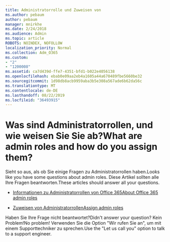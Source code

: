 ```yaml
---
title: Administratorrolle und Zuweisen von
ms.author: pebaum
author: pebaum
manager: mnirkhe
ms.date: 2/24/2018
ms.audience: Admin
ms.topic: article
ROBOTS: NOINDEX, NOFOLLOW
localization_priority: Normal
ms.collection: Adm_O365
ms.custom:
- "2"
- "1200008"
ms.assetid: ca7d439d-ffe7-4351-bfd1-b022e4056138
ms.openlocfilehash: ebab0e09aa2eb4a1605a44a670489fbe5660be32
ms.sourcegitcommit: 1d98db8acb9959aba3b5e308a567ade6b62da56c
ms.translationtype: MT
ms.contentlocale: de-DE
ms.lasthandoff: 08/22/2019
ms.locfileid: "36493915"
---
```

# <a name="what-are-admin-roles-and-how-do-you-assign-them"></a><span data-ttu-id="0bf0b-102">Was sind Administratorrollen, und wie weisen Sie Sie ab?</span><span class="sxs-lookup"><span data-stu-id="0bf0b-102">What are admin roles and how do you assign them?</span></span>

<span data-ttu-id="0bf0b-103">Sieht so aus, als ob Sie einige Fragen zu Administratorrollen haben.</span><span class="sxs-lookup"><span data-stu-id="0bf0b-103">Looks like you have some questions about admin roles.</span></span> <span data-ttu-id="0bf0b-104">Diese Artikel sollten alle Ihre Fragen beantworten.</span><span class="sxs-lookup"><span data-stu-id="0bf0b-104">These articles should answer all your questions.</span></span>
  
- [<span data-ttu-id="0bf0b-105">Informationen zu Administratorrollen von Office 365</span><span class="sxs-lookup"><span data-stu-id="0bf0b-105">About Office 365 admin roles</span></span>](https://support.office.com/article/About-Office-365-admin-roles-da585eea-f576-4f55-a1e0-87090b6aaa9d.aspx)

- [<span data-ttu-id="0bf0b-106">Zuweisen von Administratorrollen</span><span class="sxs-lookup"><span data-stu-id="0bf0b-106">Assign admin roles</span></span>](https://support.office.com/article/assign-eac4d046-1afd-4f1a-85fc-8219c79e1504.aspx)

<span data-ttu-id="0bf0b-107">Haben Sie Ihre Frage nicht beantwortet?</span><span class="sxs-lookup"><span data-stu-id="0bf0b-107">Didn't answer your question?</span></span> <span data-ttu-id="0bf0b-108">Kein Problem!</span><span class="sxs-lookup"><span data-stu-id="0bf0b-108">No problem!</span></span> <span data-ttu-id="0bf0b-109">Verwenden Sie die Option "Wir rufen Sie an", um mit einem Supporttechniker zu sprechen.</span><span class="sxs-lookup"><span data-stu-id="0bf0b-109">Use the "Let us call you" option to talk to a support engineer.</span></span>
  